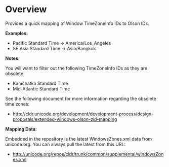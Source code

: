 Overview
===
Provides a quick mapping of Window TimeZoneInfo IDs to Olson IDs.

**Examples:**

- Pacific Standard Time -> America/Los_Angeles
- SE Asia Standard Time -> Asia/Bangkok

**Notes:**

You will want to filter out the following TimeZoneInfo IDs as they are obsolete:

- Kamchatka Standard Time
- Mid-Atlantic Standard Time

See the following document for more information regarding the obsolete time zones:

- http://cldr.unicode.org/development/development-process/design-proposals/extended-windows-olson-zid-mapping

**Mapping Data:**

Embedded in the repository is the latest WindowsZones.xml data from unicode.org. You can always pull the latest from this URL:

- http://unicode.org/repos/cldr/trunk/common/supplemental/windowsZones.xml
